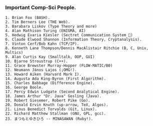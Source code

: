### Important Comp-Sci People.

    1. Brian Fox (BASH).
    2. Tim Berners Lee (THE Web).
    3. Barabara Liskov (Type Theory and more)
    4. Alan Mathison Turing (ENIGMA, AI)
    5. Hedwig Evaria Kiesler (Sectret Communication System 🤭)
    6. Claude Elwood Shannon (Information Theory, Cryptanalysis).
    7. Vinton Cerf/Bob Kahn (TCP/IP).
    8. Kenneth Lane Thompson/Dennis MacAlistair Ritchie (B, C, Unix, Multics)
    9. Alan Curtis Kay (Smalltalk, OOP, GUI)
    10. Bjarne Stroustrup (C++).
    11. Grace Brewster Murray-Hopper (FLOW-MATIC/B0)
    12. Neumann János Lajos (¡OMG!).
    13. Howard Aiken (Harvard Mark I).
    14. Augusta Ada King-Byron (First Algorithm).
    15. Charles Babbage (Difference Engine).
    16. George Boole.
    17. Percy Edwin Ludgate (Second Analytical Engine).
    18. James Arthur "Dr. Java" Gosling (Java).
    19. Robert Giesemer, Robert Pike (Go).
    20. Donald Ervin Knuth (up-arrow, TeX, Algos).
    21. Linus Benedict Torvalds (Git, Linux).
    22. Richard Matthew Stallman (GNU, GPL, gcc).
    23. まつもとゆきひろ -- MINASAWAN (Ruby!).
